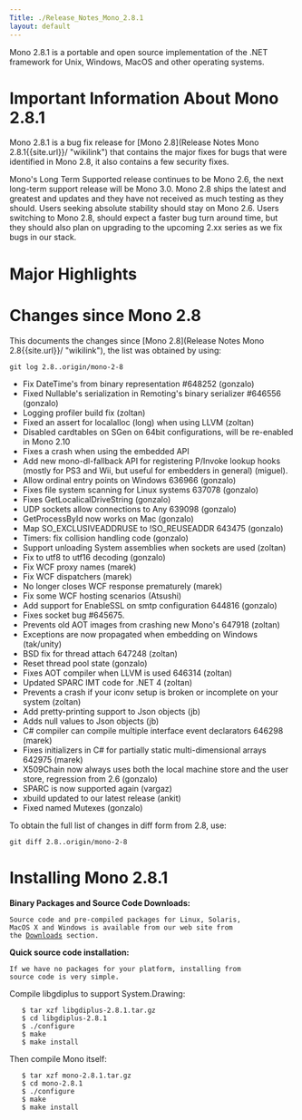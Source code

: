 ```yaml
---
Title: ./Release_Notes_Mono_2.8.1
layout: default
---
```


Mono 2.8.1 is a portable and open source implementation of the .NET
framework for Unix, Windows, MacOS and other operating systems.

Important Information About Mono 2.8.1
======================================

Mono 2.8.1 is a bug fix release for [Mono
2.8](Release Notes Mono 2.8.1{{site.url}}/ "wikilink") that contains the major fixes
for bugs that were identified in Mono 2.8, it also contains a few
security fixes.

Mono's Long Term Supported release continues to be Mono 2.6, the next
long-term support release will be Mono 3.0. Mono 2.8 ships the latest
and greatest and updates and they have not received as much testing as
they should. Users seeking absolute stability should stay on Mono 2.6.
Users switching to Mono 2.8, should expect a faster bug turn around
time, but they should also plan on upgrading to the upcoming 2.xx series
as we fix bugs in our stack.

Major Highlights
================

Changes since Mono 2.8
======================

This documents the changes since [Mono
2.8](Release Notes Mono 2.8{{site.url}}/ "wikilink"), the list was obtained by using:

`git log 2.8..origin/mono-2-8`

-   Fix DateTime's from binary representation \#648252 (gonzalo)
-   Fixed Nullable's serialization in Remoting's binary serializer
    \#646556 (gonzalo)
-   Logging profiler build fix (zoltan)
-   Fixed an assert for localalloc (long) when using LLVM (zoltan)
-   Disabled cardtables on SGen on 64bit configurations, will be
    re-enabled in Mono 2.10
-   Fixes a crash when using the embedded API
-   Add new mono-dl-fallback API for registering P/Invoke lookup hooks
    (mostly for PS3 and Wii, but useful for embedders in general)
    (miguel).
-   Allow ordinal entry points on Windows 636966 (gonzalo)
-   Fixes file system scanning for Linux systems 637078 (gonzalo)
-   Fixes GetLocalicalDriveString (gonzalo)
-   UDP sockets allow connections to Any 639098 (gonzalo)
-   GetProcessById now works on Mac (gonzalo)
-   Map SO\_EXCLUSIVEADDRUSE to !SO\_REUSEADDR 643475 (gonzalo)
-   Timers: fix collision handling code (gonzalo)
-   Support unloading System assemblies when sockets are used (zoltan)
-   Fix to utf8 to utf16 decoding (gonzalo)
-   Fix WCF proxy names (marek)
-   Fix WCF dispatchers (marek)
-   No longer closes WCF response prematurely (marek)
-   Fix some WCF hosting scenarios (Atsushi)
-   Add support for EnableSSL on smtp configuration 644816 (gonzalo)
-   Fixes socket bug \#645675.
-   Prevents old AOT images from crashing new Mono's 647918 (zoltan)
-   Exceptions are now propagated when embedding on Windows (tak/unity)
-   BSD fix for thread attach 647248 (zoltan)
-   Reset thread pool state (gonzalo)
-   Fixes AOT compiler when LLVM is used 646314 (zoltan)
-   Updated SPARC IMT code for .NET 4 (zoltan)
-   Prevents a crash if your iconv setup is broken or incomplete on your
    system (zoltan)
-   Add pretty-printing support to Json objects (jb)
-   Adds null values to Json objects (jb)
-   C\# compiler can compile multiple interface event declarators 646298
    (marek)
-   Fixes initializers in C\# for partially static multi-dimensional
    arrays 642975 (marek)
-   X509Chain now always uses both the local machine store and the user
    store, regression from 2.6 (gonzalo)
-   SPARC is now supported again (vargaz)
-   xbuild updated to our latest release (ankit)
-   Fixed named Mutexes (gonzalo)

To obtain the full list of changes in diff form from 2.8, use:

`git diff 2.8..origin/mono-2-8`

Installing Mono 2.8.1
=====================

**Binary Packages and Source Code Downloads:**

`Source code and pre-compiled packages for Linux, Solaris, `\
`MacOS X and Windows is available from our web site from `\
`the `[`Downloads`]({{site.url}}/Downloads "wikilink")` section.`

**Quick source code installation:**

`If we have no packages for your platform, installing from `\
`source code is very simple.   `

Compile libgdiplus to support System.Drawing:

<bash>

`   $ tar xzf libgdiplus-2.8.1.tar.gz`\
`   $ cd libgdiplus-2.8.1`\
`   $ ./configure`\
`   $ make`\
`   $ make install`

</bash>

Then compile Mono itself:

<bash>

`   $ tar xzf mono-2.8.1.tar.gz`\
`   $ cd mono-2.8.1`\
`   $ ./configure`\
`   $ make`\
`   $ make install`

</bash>

